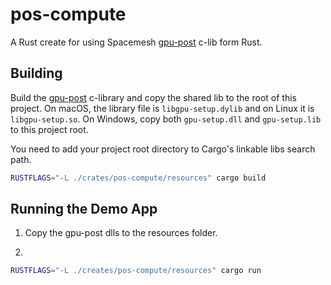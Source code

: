 # pos-compute

A Rust create for using Spacemesh [gpu-post](http://github.com/spacemeshos/gpu-post) c-lib form Rust.

## Building

Build the [gpu-post](http://github.com/spacemeshos/gpu-post) c-library and copy the shared lib to the root of this project. 
On macOS, the library file is `libgpu-setup.dylib` and on Linux it is `libgpu-setup.so`.
On Windows, copy both `gpu-setup.dll` and `gpu-setup.lib` to this project root.

You need to add your project root directory to Cargo's linkable libs search path.

```bash
RUSTFLAGS="-L ./crates/pos-compute/resources" cargo build
```

## Running the Demo App

1. Copy the gpu-post dlls to the resources folder.

2.
```bash
RUSTFLAGS="-L ./creates/pos-compute/resources" cargo run
```
